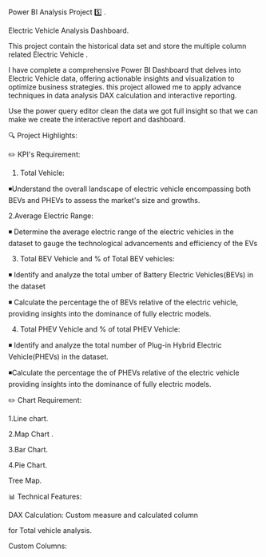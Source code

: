 Power BI Analysis Project 5️⃣ .

Electric Vehicle Analysis Dashboard.

This project contain the  historical data set and store the multiple column related Electric Vehicle .

I have complete a comprehensive Power BI Dashboard that delves into Electric Vehicle data, offering actionable insights and visualization to optimize business strategies. this project allowed me to apply advance techniques in data analysis DAX calculation and interactive reporting.

Use the power query editor clean the data we got full insight  so that we can make we create the interactive report and dashboard.

 🔍 Project Highlights:

✏️ KPI's Requirement:

1. Total Vehicle:

◾Understand the overall landscape of electric vehicle          encompassing both BEVs and PHEVs to assess the market's           size and growths.

 2.Average Electric Range:

◾ Determine the average electric range of the electric vehicles in the dataset to gauge the technological advancements and efficiency of the EVs

3. Total BEV Vehicle and % of Total BEV vehicles:

◾ Identify and analyze the total umber of Battery Electric Vehicles(BEVs) in the dataset

◾ Calculate the percentage the of BEVs  relative of the electric vehicle, providing insights into the dominance of fully electric models.

4. Total PHEV Vehicle and % of total PHEV Vehicle:

◾ Identify and analyze the total number of Plug-in Hybrid Electric Vehicle(PHEVs) in the dataset.

◾Calculate the percentage the of PHEVs relative of the electric vehicle providing insights into the dominance of fully electric models.

✏️ Chart Requirement:

1.Line chart.

2.Map Chart .

3.Bar Chart.

4.Pie Chart.

Tree Map.

📊 Technical Features:

DAX Calculation: Custom measure and calculated column

for Total vehicle analysis.

Custom Columns:  

   
